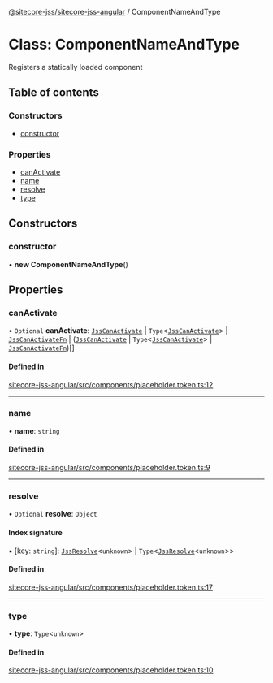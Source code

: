 [@sitecore-jss/sitecore-jss-angular](../README.md) / ComponentNameAndType

# Class: ComponentNameAndType

Registers a statically loaded component

## Table of contents

### Constructors

- [constructor](ComponentNameAndType.md#constructor)

### Properties

- [canActivate](ComponentNameAndType.md#canactivate)
- [name](ComponentNameAndType.md#name)
- [resolve](ComponentNameAndType.md#resolve)
- [type](ComponentNameAndType.md#type)

## Constructors

### constructor

• **new ComponentNameAndType**()

## Properties

### canActivate

• `Optional` **canActivate**: [`JssCanActivate`](../interfaces/JssCanActivate.md) \| `Type`<[`JssCanActivate`](../interfaces/JssCanActivate.md)\> \| [`JssCanActivateFn`](../interfaces/JssCanActivateFn.md) \| ([`JssCanActivate`](../interfaces/JssCanActivate.md) \| `Type`<[`JssCanActivate`](../interfaces/JssCanActivate.md)\> \| [`JssCanActivateFn`](../interfaces/JssCanActivateFn.md))[]

#### Defined in

[sitecore-jss-angular/src/components/placeholder.token.ts:12](https://github.com/Sitecore/jss/blob/c8e1faa23/packages/sitecore-jss-angular/src/components/placeholder.token.ts#L12)

___

### name

• **name**: `string`

#### Defined in

[sitecore-jss-angular/src/components/placeholder.token.ts:9](https://github.com/Sitecore/jss/blob/c8e1faa23/packages/sitecore-jss-angular/src/components/placeholder.token.ts#L9)

___

### resolve

• `Optional` **resolve**: `Object`

#### Index signature

▪ [key: `string`]: [`JssResolve`](../interfaces/JssResolve.md)<`unknown`\> \| `Type`<[`JssResolve`](../interfaces/JssResolve.md)<`unknown`\>\>

#### Defined in

[sitecore-jss-angular/src/components/placeholder.token.ts:17](https://github.com/Sitecore/jss/blob/c8e1faa23/packages/sitecore-jss-angular/src/components/placeholder.token.ts#L17)

___

### type

• **type**: `Type`<`unknown`\>

#### Defined in

[sitecore-jss-angular/src/components/placeholder.token.ts:10](https://github.com/Sitecore/jss/blob/c8e1faa23/packages/sitecore-jss-angular/src/components/placeholder.token.ts#L10)
